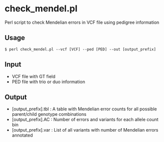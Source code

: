
# check_mendel.pl
Perl script to check Mendelian errors in VCF file using pedigree information

## Usage
`$ perl check_mendel.pl --vcf [VCF] --ped [PED] --out [output_prefix] `

## Input
* VCF file with GT field
* PED file with trio or duo information

## Output
* [output_prefix].tbl : A table with Mendelian error counts for all possible parent/child genotype combinations
* [output_prefix].AC : Number of errors and variants for each allele count bin
* [output_prefix].var : List of all variants with number of Mendelian errors annotated
